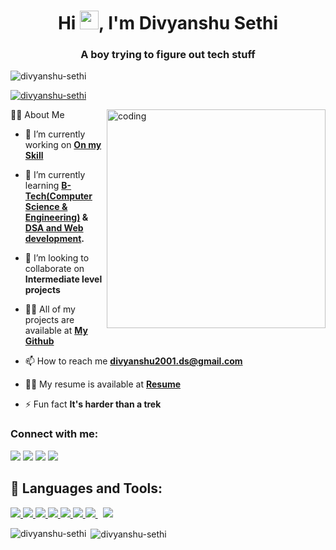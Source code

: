 <h1 align="center">Hi <img src="https://raw.githubusercontent.com/MartinHeinz/MartinHeinz/master/wave.gif" width="30px">, I'm Divyanshu Sethi</h1>
<h3 align="center">A boy trying to figure out tech stuff</h3>

<p align="left"> <img src="https://komarev.com/ghpvc/?username=divyanshu-sethi&label=Profile%20views&color=0e75b6&style=flat" alt="divyanshu-sethi" /> </p>

<p align="left"> <a href="https://github.com/ryo-ma/github-profile-trophy"><img src="https://github-profile-trophy.vercel.app/?username=divyanshu-sethi" alt="divyanshu-sethi" /></a> </p>
<img align="right" alt="coding" width="350" src="https://cdn.dribbble.com/users/1292677/screenshots/6139167/media/fcf7fd0c619bb87706533079240915f3.gif"

  ## 🙋‍♂️ About Me

- 🔭 I’m currently working on **[On my Skill](https://www.linkedin.com/in/divyanshu-sethi-ba9149246/)**

- 🌱 I’m currently learning **[B-Tech(Computer Science & Engineering)](https://www.msit.in/) & [DSA and Web development](https://www.pepcoding.com/).**

- 👯 I’m looking to collaborate on **Intermediate level projects**

- 👨‍💻 All of my projects are available at **[My Github ](https://github.com/Divyanshu-Sethi)**

- 📫 How to reach me **divyanshu2001.ds@gmail.com**

- 👨‍💻 My resume is available at **[Resume](https://drive.google.com/file/d/10lfc59t3iiuE744HfjLg9ghLbtHpLOtC/view?usp=sharing)**

- ⚡ Fun fact **It's harder than a trek**

<h3 align="left">Connect with me:</h3>
<p align="left">

<a href = "https://www.linkedin.com/in/divyanshu-sethi-ba9149246/" target="blank"><img src="https://img.icons8.com/fluent/48/000000/linkedin.png"/></a>
<a href = "https://fb.com/divyanshu sethi" target="blank"><img src="https://img.icons8.com/fluency/48/000000/facebook-new.png"/></a>
<a href = "https://twitter.com/divyanshusethi4" target="blank"><img src="https://img.icons8.com/fluent/48/000000/twitter.png"/></a>
<a href = "https://instagram.com/divyanshu.sethi_"><img src="https://img.icons8.com/fluent/48/000000/instagram-new.png"/></a>

</p>

## 🚀 Languages and Tools:

<p align="left"> 
     <a href="https://en.wikipedia.org/wiki/C_(programming_language)" target="_blank"> <img src="https://img.icons8.com/color/48/000000/c-programming.png"/> </a>
    <a href="https://isocpp.org/" target="_blank"> <img src="https://img.icons8.com/color/48/000000/c-plus-plus-logo.png"/> </a>
    <a href="https://www.java.com" target="_blank"> <img src="https://img.icons8.com/color/48/000000/java-coffee-cup-logo.png"/> </a>
    <a href="https://reactjs.org/" target="_blank"> <img src="https://img.icons8.com/color/48/000000/react-native.png"/> </a> 
    <a href="https://developer.mozilla.org/en-US/docs/Web/JavaScript" target="_blank"> <img src="https://img.icons8.com/color/48/000000/javascript.png"/> </a> 
    <a href="https://www.w3schools.com/css/" target="_blank"> <img src="https://img.icons8.com/color/48/000000/css3.png"/> </a>   
    <a style="padding-right:8px;" href="https://nodejs.org" target="_blank"> <img src="https://img.icons8.com/color/48/000000/nodejs.png"/> </a> 
    <a style="padding-right:8px;" href="https://www.mysql.com/" target="_blank"> <img src="https://img.icons8.com/fluent/50/000000/mysql-logo.png"/> </a>
</p>
                  
<p><img align="left" src="https://github-readme-stats.vercel.app/api/top-langs?username=divyanshu-sethi&show_icons=true&locale=en&layout=compact" alt="divyanshu-sethi" /></p>

<p>&nbsp;<img align="center" src="https://github-readme-stats.vercel.app/api?username=divyanshu-sethi&show_icons=true&locale=en" alt="divyanshu-sethi" /></p>
<br/>
<br/>

